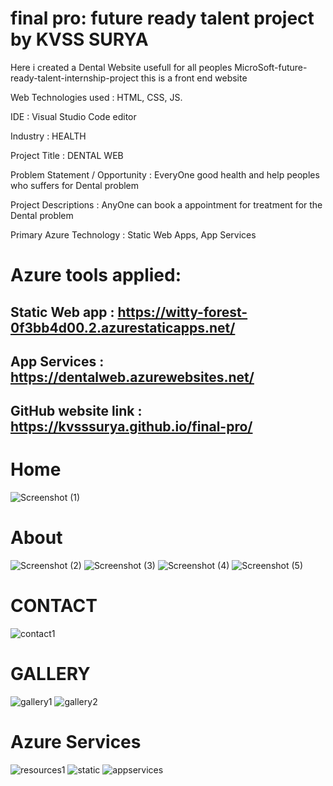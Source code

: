 # final pro: future ready talent project by KVSS SURYA

  Here i created a Dental Website usefull for all peoples
  MicroSoft-future-ready-talent-internship-project this is a front end website
  
Web Technologies used : HTML, CSS, JS.

IDE : Visual Studio Code editor

Industry : HEALTH

Project Title : DENTAL WEB

Problem Statement / Opportunity : EveryOne good health and help peoples who suffers for Dental problem

Project Descriptions : AnyOne can book a appointment for treatment for the Dental problem

Primary Azure Technology : Static Web Apps, App Services 

# Azure tools applied:
## Static Web app : https://witty-forest-0f3bb4d00.2.azurestaticapps.net/
## App Services : https://dentalweb.azurewebsites.net/

## GitHub website link : https://kvsssurya.github.io/final-pro/


# Home
![Screenshot (1)](https://user-images.githubusercontent.com/116060228/198542116-aa71ae81-d924-47bb-8bf0-e449e1ae2740.png)

# About
![Screenshot (2)](https://user-images.githubusercontent.com/116060228/198542198-78a58421-121f-4a0a-92a9-e70fc4cb7ff9.png)
![Screenshot (3)](https://user-images.githubusercontent.com/116060228/198542224-136c1205-0f6c-423a-9c67-60fba5475d91.png)
![Screenshot (4)](https://user-images.githubusercontent.com/116060228/198542251-400f3d44-e78f-4d98-9eff-721c3df3a4d0.png)
![Screenshot (5)](https://user-images.githubusercontent.com/116060228/198542301-dc56c3a8-bf16-4b4b-9e24-063369e406f2.png)

# CONTACT
![contact1](https://user-images.githubusercontent.com/116060228/201088622-4cb732f3-4c43-4ce0-bb59-0068cf8d269f.png)


# GALLERY
![gallery1](https://user-images.githubusercontent.com/116060228/201088714-10ea4a6d-3870-4e19-8935-6fd85e2db613.png)
![gallery2](https://user-images.githubusercontent.com/116060228/201088832-139cb0f9-73f2-40c1-8bf7-5c0c03bc4897.png)



# Azure Services
![resources1](https://user-images.githubusercontent.com/116060228/201087698-06bcd7a1-caab-4597-b71d-c993f996c383.png)
![static](https://user-images.githubusercontent.com/116060228/201087402-36d67041-9996-4f1e-8ff2-3d1ccc71bfb5.png)
![appservices](https://user-images.githubusercontent.com/116060228/201087410-494b9d92-96be-4a8f-a834-bc5efe1b969d.png)


